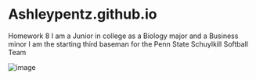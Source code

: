 # Ashleypentz.github.io
Homework 8
I am a Junior in college as a Biology major and a Business minor
I am the starting third baseman for the Penn State Schuylkill Softball Team



![image](https://user-images.githubusercontent.com/81630701/114312585-1c5aa400-9ac1-11eb-865c-6c6d8d6d6bfb.png)
